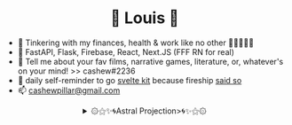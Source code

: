 <h1 align="center">👻 Louis 👻</h1>

- 🔭 Tinkering with my finances, health & work like no other 🧎🤸‍♀️🧎‍♂️  
- 📄 FastAPI, Flask, Firebase, React, Next.JS (FFF RN for real)  
- 🌱 Tell me about your fav films, narrative games, literature, or, whatever's on your mind! >> cashew#2236
- 🥴 daily self-reminder to go [svelte kit](https://kit.svelte.dev/) because fireship [said so](https://www.youtube.com/watch?v=rFP7rUYtOOg)
- 📫 cashewpillar@gmail.com 

<details align="center">
    <summary> ۞⚝✨🌀Astral Projection>🌀✨⚝۞ </summary><br>
    <div>
        <strong>Web:</strong> NextJS, Svelte, React Three Fiber<br>
    	<strong>Film:</strong> Blender<br>
        <strong>Game:</strong> Blender
    </div>
</details>
